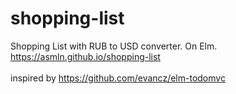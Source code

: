 # shopping-list
Shopping List with RUB to USD converter. On Elm.
https://asmln.github.io/shopping-list
<br/>
<br/>
inspired by https://github.com/evancz/elm-todomvc
